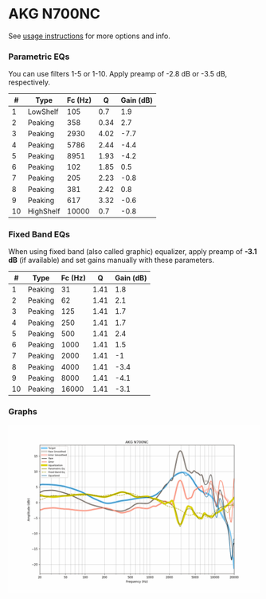 # AKG N700NC
See [usage instructions](https://github.com/jaakkopasanen/AutoEq#usage) for more options and info.

### Parametric EQs
You can use filters 1-5 or 1-10. Apply preamp of -2.8 dB or -3.5 dB, respectively.

|   # | Type      |   Fc (Hz) |    Q |   Gain (dB) |
|-----|-----------|-----------|------|-------------|
|   1 | LowShelf  |       105 | 0.7  |         1.9 |
|   2 | Peaking   |       358 | 0.34 |         2.7 |
|   3 | Peaking   |      2930 | 4.02 |        -7.7 |
|   4 | Peaking   |      5786 | 2.44 |        -4.4 |
|   5 | Peaking   |      8951 | 1.93 |        -4.2 |
|   6 | Peaking   |       102 | 1.85 |         0.5 |
|   7 | Peaking   |       205 | 2.23 |        -0.8 |
|   8 | Peaking   |       381 | 2.42 |         0.8 |
|   9 | Peaking   |       617 | 3.32 |        -0.6 |
|  10 | HighShelf |     10000 | 0.7  |        -0.8 |

### Fixed Band EQs
When using fixed band (also called graphic) equalizer, apply preamp of **-3.1 dB** (if available) and set gains manually with these parameters.

|   # | Type    |   Fc (Hz) |    Q |   Gain (dB) |
|-----|---------|-----------|------|-------------|
|   1 | Peaking |        31 | 1.41 |         1.8 |
|   2 | Peaking |        62 | 1.41 |         2.1 |
|   3 | Peaking |       125 | 1.41 |         1.7 |
|   4 | Peaking |       250 | 1.41 |         1.7 |
|   5 | Peaking |       500 | 1.41 |         2.4 |
|   6 | Peaking |      1000 | 1.41 |         1.5 |
|   7 | Peaking |      2000 | 1.41 |        -1   |
|   8 | Peaking |      4000 | 1.41 |        -3.4 |
|   9 | Peaking |      8000 | 1.41 |        -4.1 |
|  10 | Peaking |     16000 | 1.41 |        -3.1 |

### Graphs
![](./AKG%20N700NC.png)
